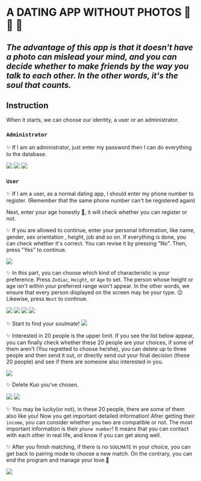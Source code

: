 # A DATING APP WITHOUT PHOTOS &#x1F48F; &#x1F46C; &#x1F46D;
## *The advantage of this app is that it doesn't have a photo can mislead your mind, and you can decide whether to make friends by the way you talk to each other. In the other words, it's the soul that counts.*
## Instruction
  When it starts, we can choose our identity, a user or an administrator.

### `Administrator`
  ✨ If I am an administrator, just enter my password then I can do everything to the database.

  <img src="picture/pc12.jpg">
  
  <img src="picture/pc13.jpg">
  <img src="picture/pc14.jpg">

### `User`

  ✨ If I am a user, as a normal dating app, I should enter my phone number to register. 
  (Remember that the same phone number can't be registered again)

  Next, enter your age honestly 🔞, it will check whether you can register or not.

  ✨ If you are allowed to continue, enter your personal information, like name, gender, sex orientation , height, job and so on. If everything is done, you can check whether it's correct. You can revise it by pressing "No". Then, press "Yes" to continue.

  <img src="picture/pc1.jpg">

  ✨ In this part, you can choose which kind of characteristic is your preference. Press `Zodiac`, `Height`, or `Age` to set. The person whose height or age isn't within your preferred range won't appear. In the other words, we ensure that every person displayed on the screen may be your type. 😉Likewise, press `Next` to continue.

  <img src="picture/pc2.jpg">
  <img src="picture/pc3.jpg">
  <img src="picture/pc4.jpg">
  <img src="picture/pc5.jpg">

  ✨ Start to find your soulmate!
  <img src="picture/pc7.jpg">
  
  ✨ Interested in 20 people is the upper limit. If you see the list below appear, you can finally check whether these 20 people are your choices, if some of them aren't (You regretted to choose he/she), you can delete up to three people and then send it out, or directly send out your final decision (these 20 people) and see if there are someone also interested in you.
  
  

  <img src="picture/pc8.jpg">

  ✨ Delete *Kuo* you've chosen.

  <img src="picture/pc9.jpg">
  <img src="picture/pc10.jpg">

  ✨ You may be lucky(or not), in these 20 people, there are some of them also like you! Now you get important detailed information! Afrer getting their `income`, you can consider whether you two are compatible or not. The most important information is their `phone number`! It means that you can contact with each other in real life, and know if you can get along well.

  ✨ After you finish matching, if there is no `SOULMATE` in your choice, you can get back to pairing mode to choose a new match. On the contrary, you can end the program and manage your love.💛

  <img src="picture/pc11.jpg">


 

